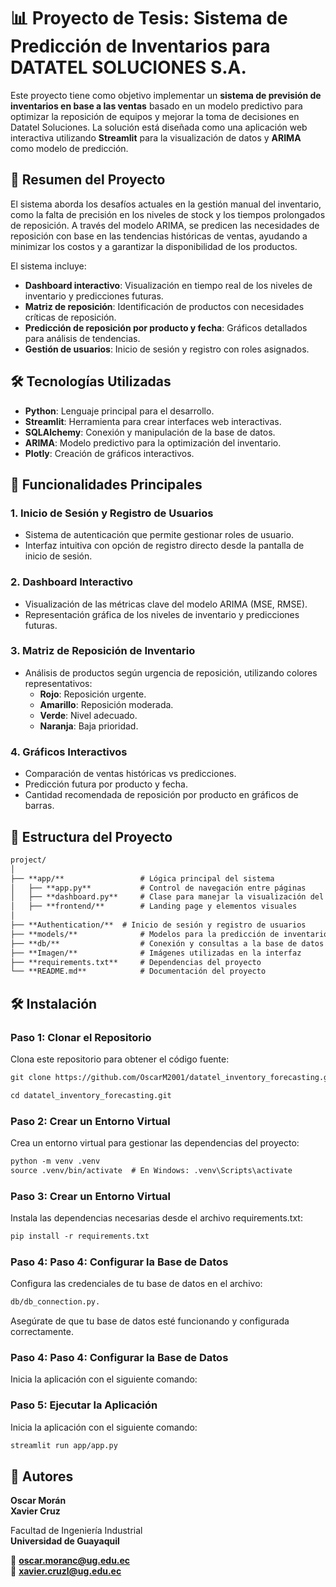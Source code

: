# 📊 Proyecto de Tesis: Sistema de Predicción de Inventarios para DATATEL SOLUCIONES S.A.

Este proyecto tiene como objetivo implementar un **sistema de previsión de inventarios en base a las ventas** basado en un modelo predictivo para optimizar la reposición de equipos y mejorar la toma de decisiones en Datatel Soluciones. La solución está diseñada como una aplicación web interactiva utilizando **Streamlit** para la visualización de datos y **ARIMA** como modelo de predicción.

## 📝 Resumen del Proyecto
El sistema aborda los desafíos actuales en la gestión manual del inventario, como la falta de precisión en los niveles de stock y los tiempos prolongados de reposición. A través del modelo ARIMA, se predicen las necesidades de reposición con base en las tendencias históricas de ventas, ayudando a minimizar los costos y a garantizar la disponibilidad de los productos.

El sistema incluye:
- **Dashboard interactivo**: Visualización en tiempo real de los niveles de inventario y predicciones futuras.
- **Matriz de reposición**: Identificación de productos con necesidades críticas de reposición.
- **Predicción de reposición por producto y fecha**: Gráficos detallados para análisis de tendencias.
- **Gestión de usuarios**: Inicio de sesión y registro con roles asignados.

## 🛠️ Tecnologías Utilizadas
- **Python**: Lenguaje principal para el desarrollo.
- **Streamlit**: Herramienta para crear interfaces web interactivas.
- **SQLAlchemy**: Conexión y manipulación de la base de datos.
- **ARIMA**: Modelo predictivo para la optimización del inventario.
- **Plotly**: Creación de gráficos interactivos.

## 🚀 Funcionalidades Principales
### 1. **Inicio de Sesión y Registro de Usuarios**
- Sistema de autenticación que permite gestionar roles de usuario.
- Interfaz intuitiva con opción de registro directo desde la pantalla de inicio de sesión.

### 2. **Dashboard Interactivo**
- Visualización de las métricas clave del modelo ARIMA (MSE, RMSE).
- Representación gráfica de los niveles de inventario y predicciones futuras.

### 3. **Matriz de Reposición de Inventario**
- Análisis de productos según urgencia de reposición, utilizando colores representativos:
  - **Rojo**: Reposición urgente.
  - **Amarillo**: Reposición moderada.
  - **Verde**: Nivel adecuado.
  - **Naranja**: Baja prioridad.

### 4. **Gráficos Interactivos**
- Comparación de ventas históricas vs predicciones.
- Predicción futura por producto y fecha.
- Cantidad recomendada de reposición por producto en gráficos de barras.


## 📂 Estructura del Proyecto

```markdown
project/
│
├── **app/**                 # Lógica principal del sistema
│   ├── **app.py**           # Control de navegación entre páginas
│   ├── **dashboard.py**     # Clase para manejar la visualización del dashboard
│   ├── **frontend/**        # Landing page y elementos visuales
│   
├── **Authentication/**  # Inicio de sesión y registro de usuarios
├── **models/**              # Modelos para la predicción de inventarios
├── **db/**                  # Conexión y consultas a la base de datos
├── **Imagen/**              # Imágenes utilizadas en la interfaz
├── **requirements.txt**     # Dependencias del proyecto
└── **README.md**            # Documentación del proyecto
```
## 🛠️ Instalación

### Paso 1: Clonar el Repositorio
Clona este repositorio para obtener el código fuente:
```markdown
git clone https://github.com/OscarM2001/datatel_inventory_forecasting.git

cd datatel_inventory_forecasting.git
```

### Paso 2: Crear un Entorno Virtual
Crea un entorno virtual para gestionar las dependencias del proyecto:

```markdown
python -m venv .venv
source .venv/bin/activate  # En Windows: .venv\Scripts\activate
```

### Paso 3: Crear un Entorno Virtual
Instala las dependencias necesarias desde el archivo requirements.txt:
```markdown
pip install -r requirements.txt
```

### Paso 4: Paso 4: Configurar la Base de Datos
Configura las credenciales de tu base de datos en el archivo:
```markdown
db/db_connection.py.
```
Asegúrate de que tu base de datos esté funcionando y configurada correctamente.

### Paso 4: Paso 4: Configurar la Base de Datos
Inicia la aplicación con el siguiente comando:

### Paso 5: Ejecutar la Aplicación
Inicia la aplicación con el siguiente comando:
```markdown
streamlit run app/app.py
```

## 👥 Autores

**Oscar Morán**  
**Xavier Cruz**  

Facultad de Ingeniería Industrial  
**Universidad de Guayaquil**  

📧 **oscar.moranc@ug.edu.ec**  
📧 **xavier.cruzl@ug.edu.ec**  
